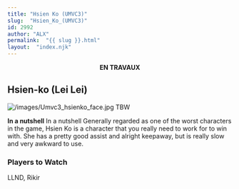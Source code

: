```yaml
---
title: "Hsien Ko (UMVC3)"
slug:  "Hsien_Ko_(UMVC3)"
id: 2992
author: "ALX"
permalink:  "{{ slug }}.html"
layout:  "index.njk"
---
```


<center>

**EN TRAVAUX**

</center>

## Hsien-ko (Lei Lei)

![](/images/Umvc3_hsienko_face.jpg‎ "/images/Umvc3_hsienko_face.jpg‎") TBW

**In a nutshell** In a nutshell Generally regarded as one of the worst
characters in the game, Hsien Ko is a character that you really need to
work for to win with. She has a pretty good assist and alright keepaway,
but is really slow and very awkward to use.

### Players to Watch

LLND, Rikir

